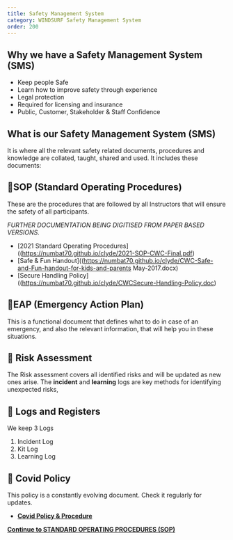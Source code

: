 ```yaml
---
title: Safety Management System
category: WINDSURF Safety Management System
order: 200
---
```


## Why we have a Safety Management System (SMS)
- Keep people Safe
- Learn how to improve safety through experience
- Legal protection
- Required for licensing and insurance
- Public, Customer, Stakeholder & Staff Confidence

## What is our Safety Management System (SMS)
It is where all the relevant safety related documents, procedures and knowledge are collated, taught, shared and used.
It includes these documents:

## 📕SOP (Standard Operating Procedures)
These are the procedures that are followed by all Instructors that will ensure the safety of all participants.

*FURTHER DOCUMENTATION BEING DIGITISED FROM PAPER BASED VERSIONS.*

- [2021 Standard Operating Procedures]((https://numbat70.github.io/clyde/2021-SOP-CWC-Final.pdf)
- [Safe & Fun Handout]((https://numbat70.github.io/clyde/CWC-Safe-and-Fun-handout-for-kids-and-parents May-2017.docx)
- [Secure Handling Policy]((https://numbat70.github.io/clyde/CWCSecure-Handling-Policy.doc)

## 📕EAP (Emergency Action Plan)
This is a functional document that defines what to do in case of an emergency, and also the relevant information, that will help you in these situations.


## 📕 Risk Assessment
The Risk assessment covers all identified risks and will be updated as new ones arise.
The **incident** and **learning** logs are key methods for identifying unexpected risks,


## 📝 Logs and Registers
We keep 3 Logs
1. Incident Log
2. Kit Log
3. Learning Log


## 📕 Covid Policy
This policy is a constantly evolving document. Check it regularly for updates.
- [**Covid Policy & Procedure**](https://numbat70.github.io/clyde/Content/228-WINDSURF_SMS_COVID/)

**[Continue to STANDARD OPERATING PROCEDURES (SOP)](https://numbat70.github.io/clyde/Content/204-WINDSURF_SOP/)**

